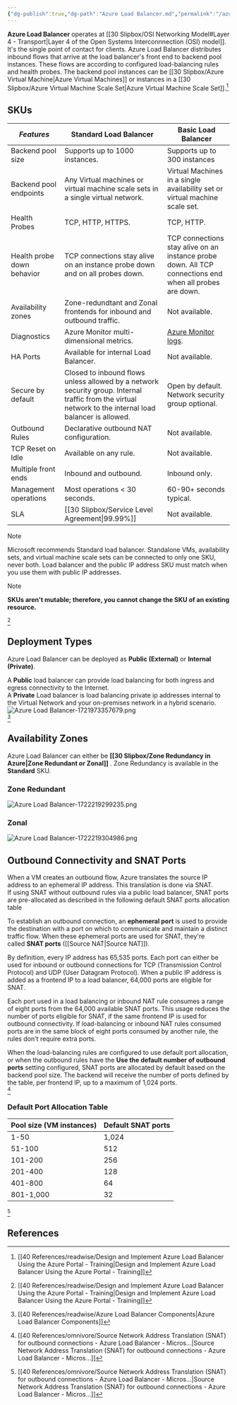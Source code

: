 ```yaml
---
{"dg-publish":true,"dg-path":"Azure Load Balancer.md","permalink":"/azure-load-balancer/","tags":["notes"]}
---
```


**Azure Load Balancer** operates at [[30 Slipbox/OSI Networking Model#Layer 4 - Transport\|Layer 4 of the Open Systems Interconnnection (OSI) model]]. It's the single point of contact for clients. Azure Load Balancer distributes inbound flows that arrive at the load balancer's front end to backend pool instances. These flows are according to configured load-balancing rules and health probes. The backend pool instances can be [[30 Slipbox/Azure Virtual Machine\|Azure Virtual Machines]] or instances in a [[30 Slipbox/Azure Virtual Machine Scale Set\|Azure Virtual Machine Scale Set]].[^1]

## SKUs

| ***Features***             | **Standard Load Balancer**                                                                                                                              | **Basic Load Balancer**                                                                                 |
| -------------------------- | ------------------------------------------------------------------------------------------------------------------------------------------------------- | ------------------------------------------------------------------------------------------------------- |
| Backend pool size          | Supports up to 1000 instances.                                                                                                                          | Supports up to 300 instances                                                                            |
| Backend pool endpoints     | Any Virtual machines or virtual machine scale sets in a single virtual network.                                                                         | Virtual Machines in a single availability set or virtual machine scale set.                             |
| Health Probes              | TCP, HTTP, HTTPS.                                                                                                                                       | TCP, HTTP.                                                                                              |
| Health probe down behavior | TCP connections stay alive on an instance probe down and on all probes down.                                                                            | TCP connections stay alive on an instance probe down. All TCP connections end when all probes are down. |
| Availability zones         | Zone-redundtant and Zonal frontends for inbound and outbound traffic.                                                                                   | Not available.                                                                                          |
| Diagnostics                | Azure Monitor multi-dimensional metrics.                                                                                                                | [Azure Monitor logs](https://learn.microsoft.com/en-us/azure/load-balancer/load-balancer-monitor-log).  |
| HA Ports                   | Available for internal Load Balancer.                                                                                                                   | Not available.                                                                                          |
| Secure by default          | Closed to inbound flows unless allowed by a network security group. Internal traffic from the virtual network to the internal load balancer is allowed. | Open by default. Network security group optional.                                                       |
| Outbound Rules             | Declarative outbound NAT configuration.                                                                                                                 | Not available.                                                                                          |
| TCP Reset on Idle          | Available on any rule.                                                                                                                                  | Not available.                                                                                          |
| Multiple front ends        | Inbound and outbound.                                                                                                                                   | Inbound only.                                                                                           |
| Management operations      | Most operations < 30 seconds.                                                                                                                           | 60-90+ seconds typical.                                                                                 |
| SLA                        | [[30 Slipbox/Service Level Agreement\|99.99%]]                                                                                                                     | Not available.                                                                                          |

> [!note]  
> Microsoft recommends Standard load balancer. Standalone VMs, availability sets, and virtual machine scale sets can be connected to only one SKU, never both. Load balancer and the public IP address SKU must match when you use them with public IP addresses.

> [!note]  
> **SKUs aren't mutable; therefore, you cannot change the SKU of an existing resource.**  

[^1]

## Deployment Types

Azure Load Balancer can be deployed as **Public (External)** or **Internal (Private)**.

A **Public** load balancer can provide load balancing for both ingress and egress connectivity to the Internet.  
A **Private** Load balancer is load balancing private ip addresses internal to the Virtual Network and your on-premises network in a hybrid scenario.  
![Azure Load Balancer-1721973357679.png](/img/user/40%20References/attachments/image/Azure%20Load%20Balancer-1721973357679.png)  
[^2]  

## Availability Zones

Azure Load Balancer can either be **[[30 Slipbox/Zone Redundancy in Azure\|Zone Redundant or Zonal]]** . Zone Redundancy is available in the **Standard** SKU.

### Zone Redundant

![Azure Load Balancer-1722219299235.png](/img/user/40%20References/attachments/image/Azure%20Load%20Balancer-1722219299235.png)  

### Zonal

![Azure Load Balancer-1722219304986.png](/img/user/40%20References/attachments/image/Azure%20Load%20Balancer-1722219304986.png)

## Outbound Connectivity and SNAT Ports

When a VM creates an outbound flow, Azure translates the source IP address to an ephemeral IP address. This translation is done via SNAT.  
If using SNAT without outbound rules via a public load balancer, SNAT ports are pre-allocated as described in the following default SNAT ports allocation table

To establish an outbound connection, an **ephemeral port** is used to provide the destination with a port on which to communicate and maintain a distinct traffic flow. When these ephemeral ports are used for SNAT, they're called **SNAT ports** ([[Source NAT\|Source NAT]]).

By definition, every IP address has 65,535 ports. Each port can either be used for inbound or outbound connections for TCP (Transmission Control Protocol) and UDP (User Datagram Protocol). When a public IP address is added as a frontend IP to a load balancer, 64,000 ports are eligible for SNAT.

Each port used in a load balancing or inbound NAT rule consumes a range of eight ports from the 64,000 available SNAT ports. This usage reduces the number of ports eligible for SNAT, if the same frontend IP is used for outbound connectivity. If load-balancing or inbound NAT rules consumed ports are in the same block of eight ports consumed by another rule, the rules don't require extra ports.  

When the load-balancing rules are configured to use default port allocation, or when the outbound rules have the **Use the default number of outbound ports** setting configured, SNAT ports are allocated by default based on the backend pool size. The backend will receive the number of ports defined by the table, per frontend IP, up to a maximum of 1,024 ports.  
[^3]

### Default Port Allocation Table

| Pool size (VM instances) | Default SNAT ports |
| ------------------------ | ------------------ |
| 1-50                     | 1,024              |
| 51-100                   | 512                |
| 101-200                  | 256                |
| 201-400                  | 128                |
| 401-800                  | 64                 |
| 801-1,000                | 32                 |

[^3]

## References

[^1]:[[40 References/readwise/Design and Implement Azure Load Balancer Using the Azure Portal - Training\|Design and Implement Azure Load Balancer Using the Azure Portal - Training]]
[^2]: [[40 References/readwise/Azure Load Balancer Components\|Azure Load Balancer Components]]
[^3]: [[40 References/omnivore/Source Network Address Translation (SNAT) for outbound connections - Azure Load Balancer - Micros...\|Source Network Address Translation (SNAT) for outbound connections - Azure Load Balancer - Micros...]]
